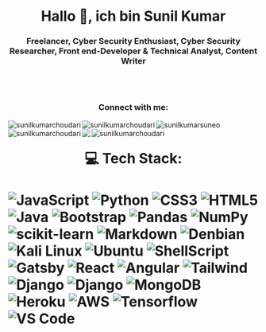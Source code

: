 <h1 align="center">Hallo 👋, ich bin Sunil Kumar</h1>
<h3 align="center">Freelancer, Cyber Security Enthusiast, Cyber Security Researcher, Front end-Developer & Technical Analyst, Content Writer</h3>
<br>
<br>
<h3 align="center">Connect with me:</h3>
<div align="center" dir="center">

<a href="http://infoskc.tech" target="_blank"> <img align="left" src="https://img.shields.io/badge/website-000000?style=for-the-badge&logo=About.me&logoColor=white" alt="sunilkumarchoudari"/></a>

<a href="https://codepen.io/sunilkumarchoudari" target="_blank"><img align="left" src="https://img.shields.io/badge/Codepen-000000?style=for-the-badge&logo=codepen&logoColor=white" alt="sunilkumarchoudari"/></a>

<a href="https://twitter.com/sunilkumarsuneo" target="_blank"><img align="left" src="https://img.shields.io/badge/Twitter-1DA1F2?style=for-the-badge&logo=twitter&logoColor=white" alt="sunilkumarsuneo"/></a>

<a href="https://linkedin.com/in/sunilkumarchoudari" target="_blank"><img align="left" src="https://img.shields.io/badge/LinkedIn-0077B5?style=for-the-badge&logo=linkedin&logoColor=whit" alt="sunilkumarchoudari"/></a>

<a href="https://medium.com/@sunilkumarchoudari" target="_blank"><img align="left" src="https://img.shields.io/badge/Medium-12100E?style=for-the-badge&logo=medium&logoColor=white"/></a>

<a href="https://stackoverflow.com/users/19458013/sunil-kumar-choudari" target="_blank"><img align="left" src="https://img.shields.io/badge/Stack_Overflow-FE7A16?style=for-the-badge&logo=stack-overflow&logoColor=white" alt="sunilkumarchoudari"/></a>



</div>
<br>
<h1 align="center">💻 Tech Stack:<h1>

![JavaScript](https://img.shields.io/badge/javascript-%23323330.svg?style=for-the-badge&logo=javascript&logoColor=%23F7DF1E) 
![Python](https://img.shields.io/badge/python-3670A0?style=for-the-badge&logo=python&logoColor=ffdd54) 
![CSS3](https://img.shields.io/badge/css3-%231572B6.svg?style=for-the-badge&logo=css3&logoColor=white) 
![HTML5](https://img.shields.io/badge/html5-%23E34F26.svg?style=for-the-badge&logo=html5&logoColor=white) 
![Java](https://img.shields.io/badge/java-%23ED8B00.svg?style=for-the-badge&logo=java&logoColor=white)
![Bootstrap](https://img.shields.io/badge/bootstrap-%23563D7C.svg?style=for-the-badge&logo=bootstrap&logoColor=white) 
![Pandas](https://img.shields.io/badge/pandas-%23150458.svg?style=for-the-badge&logo=pandas&logoColor=white) 
![NumPy](https://img.shields.io/badge/numpy-%23013243.svg?style=for-the-badge&logo=numpy&logoColor=white) 
![scikit-learn](https://img.shields.io/badge/scikit--learn-%23F7931E.svg?style=for-the-badge&logo=scikit-learn&logoColor=white)
![Markdown](https://img.shields.io/badge/markdown-%23000000.svg?style=for-the-badge&logo=markdown&logoColor=white) 
![Denbian](https://img.shields.io/badge/Debian-A81D33?style=for-the-badge&logo=debian&logoColor=white)
![Kali Linux](	https://img.shields.io/badge/Kali_Linux-557C94?style=for-the-badge&logo=kali-linux&logoColor=white)
![Ubuntu](https://img.shields.io/badge/Ubuntu-E95420?style=for-the-badge&logo=ubuntu&logoColor=white)
![ShellScript](https://img.shields.io/badge/Shell_Script-121011?style=for-the-badge&logo=gnu-bash&logoColor=white)
![Gatsby](https://img.shields.io/badge/Gatsby-663399?style=for-the-badge&logo=gatsby&logoColor=white)
![React](https://img.shields.io/badge/React-20232A?style=for-the-badge&logo=react&logoColor=61DAFB)
![Angular](https://img.shields.io/badge/Angular-DD0031?style=for-the-badge&logo=angular&logoColor=white)
![Tailwind](https://img.shields.io/badge/Tailwind_CSS-38B2AC?style=for-the-badge&logo=tailwind-css&logoColor=white)
![Django](https://img.shields.io/badge/Django-092E20?style=for-the-badge&logo=django&logoColor=white)
![Django](https://img.shields.io/badge/Flask-000000?style=for-the-badge&logo=flask&logoColor=white)
![MongoDB](https://img.shields.io/badge/MongoDB-4EA94B?style=for-the-badge&logo=mongodb&logoColor=white)
![Heroku](	https://img.shields.io/badge/Heroku-430098?style=for-the-badge&logo=heroku&logoColor=white)
![AWS](https://img.shields.io/badge/Amazon_AWS-232F3E?style=for-the-badge&logo=amazon-aws&logoColor=white)
![Tensorflow](https://img.shields.io/badge/TensorFlow-FF6F00?style=for-the-badge&logo=tensorflow&logoColor=white)
![VS Code](https://img.shields.io/badge/Visual_Studio_Code-0078D4?style=for-the-badge&logo=visual%20studio%20code&logoColor=whi)